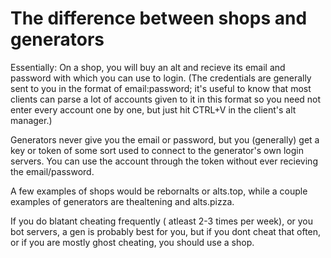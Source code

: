 # The difference between shops and generators

Essentially: On a shop, you will buy an alt and recieve its email and password with which you can use to login. \(The credentials are generally sent to you in the format of email:password; it's useful to know that most clients can parse a lot of accounts given to it in this format so you need not enter every account one by one, but just hit CTRL+V in the client's alt manager.\) 

Generators never give you the email or password, but you \(generally\) get a key or token of some sort used to connect to the generator's own login servers. You can use the account through the token without ever recieving the email/password.

 A few examples of shops would be rebornalts or alts.top, while a couple examples of generators are thealtening and alts.pizza.

If you do blatant cheating frequently \( atleast 2-3 times per week\), or you bot servers, a gen is probably best for you, but if you dont cheat that often, or if you are mostly ghost cheating, you should use a shop.

